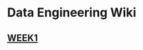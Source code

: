 # Data Engineering Wiki

## [WEEK1](https://github.com/nothingmin/softeer/tree/main/missions/W1/wiki.md)
